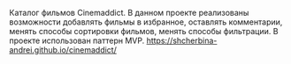 Каталог фильмов Cinemaddict. В данном проекте реализованы возможности добавлять фильмы в избранное, оставлять комментарии, менять способы сортировки фильмов, менять способы фильтрации. В проекте использован паттерн MVP. https://shcherbina-andrei.github.io/cinemaddict/

